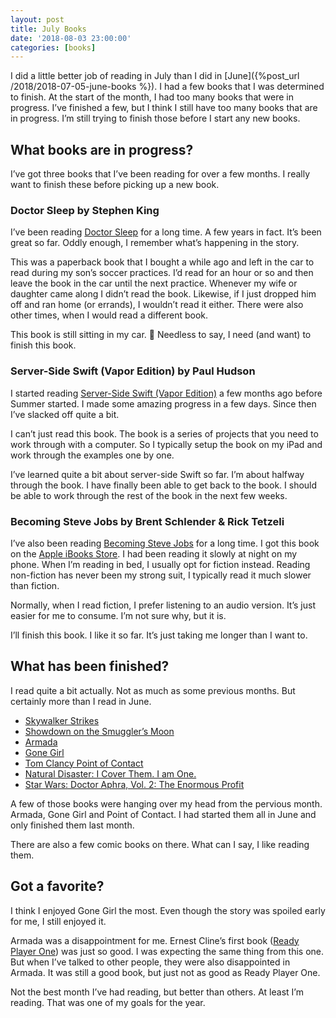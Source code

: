 ```yaml
---
layout: post
title: July Books
date: '2018-08-03 23:00:00'
categories: [books]
---
```


I did a little better job of reading in July than I did in [June]({%post_url /2018/2018-07-05-june-books %}). I had a few books that I was determined to finish. At the start of the month, I had too many books that were in progress. I’ve finished a few, but I think I still have too many books that are in progress. I’m still trying to finish those before I start any new books.

## What books are in progress?

I’ve got three books that I’ve been reading for over a few months. I really want to finish these before picking up a new book.

### Doctor Sleep by Stephen King

I’ve been reading [Doctor Sleep](https://www.goodreads.com/book/show/16130549-doctor-sleep) for a long time. A few years in fact. It’s been great so far. Oddly enough, I remember what’s happening in the story.

This was a paperback book that I bought a while ago and left in the car to read during my son’s soccer practices. I’d read for an hour or so and then leave the book in the car until the next practice. Whenever my wife or daughter came along I didn’t read the book. Likewise, if I just dropped him off and ran home (or errands), I wouldn’t read it either. There were also other times, when I would read a different book.

This book is still sitting in my car. 🤣 Needless to say, I need (and want) to finish this book.

### Server-Side Swift (Vapor Edition) by Paul Hudson

I started reading [Server-Side Swift (Vapor Edition)](https://www.goodreads.com/book/show/39008989-server-side-swift) a few months ago before Summer started. I made some amazing progress in a few days. Since then I’ve slacked off quite a bit.

I can’t just read this book. The book is a series of projects that you need to work through with a computer. So I typically setup the book on my iPad and work through the examples one by one.

I’ve learned quite a bit about server-side Swift so far. I’m about halfway through the book. I have finally been able to get back to the book. I should be able to work through the rest of the book in the next few weeks.

### Becoming Steve Jobs by Brent Schlender & Rick Tetzeli

I’ve also been reading [Becoming Steve Jobs](https://www.goodreads.com/book/show/22318382-becoming-steve-jobs) for a long time. I got this book on the [Apple iBooks Store](https://www.apple.com/ibooks/). I had been reading it slowly at night on my phone. When I’m reading in bed, I usually opt for fiction instead. Reading non-fiction has never been my strong suit, I typically read it much slower than fiction.

Normally, when I read fiction, I prefer listening to an audio version. It’s just easier for me to consume. I’m not sure why, but it is.

I’ll finish this book. I like it so far. It’s just taking me longer than I want to.

## What has been finished?

I read quite a bit actually. Not as much as some previous months. But certainly more than I read in June.

- [Skywalker Strikes](https://www.goodreads.com/book/show/24718416-skywalker-strikes)
- [Showdown on the Smuggler’s Moon](https://www.goodreads.com/book/show/25861677-showdown-on-the-smuggler-s-moon)
- [Armada](https://www.goodreads.com/book/show/16278318-armada)
- [Gone Girl](https://www.goodreads.com/book/show/19288043-gone-girl)
- [Tom Clancy Point of Contact](https://www.goodreads.com/book/show/40730651-tom-clancy-point-of-contact)
- [Natural Disaster: I Cover Them. I am One.](https://www.goodreads.com/book/show/35099655-natural-disaster)
- [Star Wars: Doctor Aphra, Vol. 2: The Enormous Profit](https://www.goodreads.com/book/show/35605140-star-wars)

A few of those books were hanging over my head from the pervious month. Armada, Gone Girl and Point of Contact. I had started them all in June and only finished them last month.

There are also a few comic books on there. What can I say, I like reading them.

## Got a favorite?

I think I enjoyed Gone Girl the most. Even though the story was spoiled early for me, I still enjoyed it.

Armada was a disappointment for me. Ernest Cline’s first book ([Ready Player One](https://www.goodreads.com/book/show/9969571-ready-player-one)) was just so good. I was expecting the same thing from this one. But when I’ve talked to other people, they were also disappointed in Armada. It was still a good book, but just not as good as Ready Player One.

Not the best month I’ve had reading, but better than others. At least I’m reading. That was one of my goals for the year.

